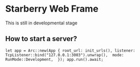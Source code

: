 # Starberry Web Frame 

This is still in developmental stage 

## How to start a server? 

`
let app = Arc::new(App {
    root_url: init_urls(),
    listener: TcpListener::bind("127.0.0.1:3003").unwrap(), 
    mode: RunMode::Development, 
});
app.run().await; 
` 
